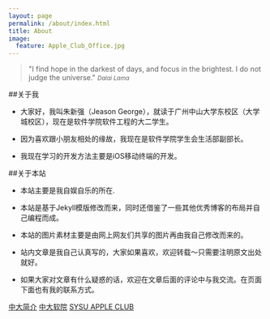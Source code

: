 ```yaml
---
layout: page
permalink: /about/index.html
title: About
image:
  feature: Apple_Club_Office.jpg
---
```


>&quot;I find hope in the darkest of days, and focus in the brightest. I do not judge the universe.&quot;
><small><cite title="Dalai Lama">Dalai Lama</cite></small>

##关于我
- 大家好，我叫朱新强（Jeason George），就读于广州中山大学东校区（大学城校区），现在是软件学院软件工程的大二学生。

- 因为喜欢跟小朋友相处的缘故，我现在是软件学院学生会生活部副部长。

- 我现在学习的开发方法主要是iOS移动终端的开发。

##关于本站
- 本站主要是我自娱自乐的所在.

- 本站是基于Jekyll模版修改而来，同时还借鉴了一些其他优秀博客的布局并自己编程而成。

- 本站的图片素材主要是由网上网友们共享的图片再由我自己修改而来的。

- 站内文章是我自己认真写的，大家如果喜欢，欢迎转载～只需要注明原文出处就好。

- 如果大家对文章有什么疑惑的话，欢迎在文章后面的评论中与我交流。在页面下面也有我的联系方式。

<div class="span7 text-center" markdown="0">
<a markdown="0" href="http://www.sysu.edu.cn/2012/cn/zdgk/zdgk01/index.htm" class="btn btn-danger btn-large">  中大简介</a> <a markdown="0" href="http://ss.sysu.edu.cn" class="btn btn-success btn-large">	 中大软院</a> <a markdown="0" href="http://www.applesysu.com/products/home.html" class="btn btn-info btn-large"> SYSU APPLE CLUB</a></div> 
<br>
<br>
